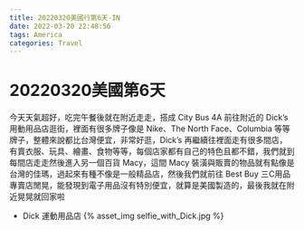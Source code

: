 ```yaml
---
title: 20220320美國行第6天-IN
date: 2022-03-20 22:48:56
tags: America
categories: Travel
---
```

# 20220320美國第6天

今天天氣超好，吃完午餐後就在附近走走，搭成 City Bus 4A 前往附近的 Dick’s 用動用品店逛街，裡面有很多牌子像是 Nike、The North Face、Columbia 等等牌子，整體來說都比台灣便宜，非常好逛，Dick’s 再繼續往裡面走有很多間店，有賣衣服、玩具、繪畫、食物等等，每個店家都有自己的特色且都不錯，我們就到每間店走走然後進入另一個百貨 Macy，這間 Macy 裝潢與販賣的物品就有點像是台灣的佳瑪，過起來有種不像是一般精品店，然後我們就前往 Best Buy 三C用品專賣店閒晃，能發現到電子用品沒有特別便宜，就算是美國製造的，最後我就在附近晃晃就回家啦

- Dick 運動用品店
 {% asset_img selfie_with_Dick.jpg %}